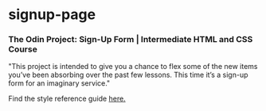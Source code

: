 # signup-page

### The Odin Project: Sign-Up Form | Intermediate HTML and CSS Course

"This project is intended to give you a chance to flex some of the new items you’ve been absorbing over the past few lessons. This time it’s a sign-up form for an imaginary service."

Find the style reference guide [here.](https://cdn.statically.io/gh/TheOdinProject/curriculum/5f37d43908ef92499e95a9b90fc3cc291a95014c/html_css/project-sign-up-form/sign-up-form.png)
 

